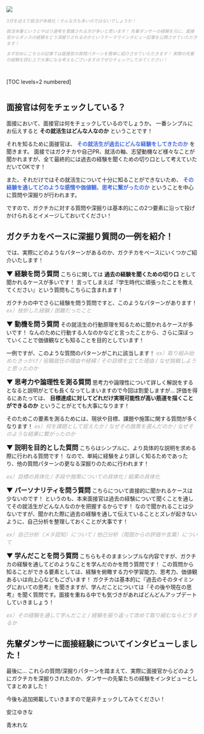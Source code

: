 ![](/img/news/261/1.jpg)

<div style="font-size: 80%; color: Darkgray;">

*3月を迎えて就活が本格化！そんな方も多いのではないでしょうか！*

*就活本番というとやはり選考を意識される方が多いと思います！*
*先輩ダンサーの経験を元に、面接官からダンスの経験をどう深掘りされるのかというテーマでインタビュー記事を公開させていただきます！*

*まず初めにこちらの記事では面接官の質問パターンを簡単に紹介させていただきます！*
*実際の先輩の経験を読む上で大事になる考えもございますのでぜひチェックしてみてください！*

</div>


<div style="margin: 3em 0;">

[TOC levels=2 numbered]

</div>


## 面接官は何をチェックしている？

面接において、面接官は何をチェックしているのでしょうか。
一番シンプルにお伝えすると **その就活生はどんな人なのか** ということです！

それを知るために面接官は、 **<span style="color: Royalblue; ">その就活生が過去にどんな経験をしてきたのか</span>** を聞きます。
面接ではガクチカや自己PR、就活の軸、志望動機など様々なことが聞かれますが、全て最終的には過去の経験を聞くための切り口として考えていただいてOKです！

また、それだけではその就活生について十分に知ることができないため、 **<span style="color: Royalblue; ">その経験を通してどのような感情や価値観、思考に繋がったのか</span>** ということを中心に質問や深掘りが行われます。

ですので、ガクチカに対する質問や深掘りは基本的にこの2つ要素に沿って投げかけられるとイメージしておいてください！



## ガクチカをベースに深掘り質問の一例を紹介！

では、実際にどのようなパターンがあるのか、ガクチカをベースにいくつかご紹介いたします！


**<span style="font-size: 120%;"> ▼ 経験を問う質問 </span>**
こちらに関しては **過去の経験を聞くための切り口** として聞かれるケースが多いです！
言ってしまえば『学生時代に頑張ったことを教えてください』という質問もこちらに含まれます！

ガクチカの中でさらに経験を問う質問ですと、このようなパターンがあります！
<span style="color: Darkgray; "> _ex）挫折した経験 / 困難だったこと_ </span>


**<span style="font-size: 120%;"> ▼ 動機を問う質問 </span>**
その就活生の行動原理を知るために聞かれるケースが多いです！
なんのために行動する人なのかなどと言ったことから、さらに深ぼっていくことで価値観なども知ることを目的としています！

一例ですが、このような質問のパターンがこれに該当します！
<span style="color: Darkgray; "> _ex）取り組み始めたきっかけ / 役職就任の理由や経緯 / その目標を立てた理由 / なぜ挑戦しようと思ったのか_ </span>


**<span style="font-size: 120%;"> ▼ 思考力や論理性を測る質問 </span>**
思考力や論理性について詳しく解説をするとなると説明がとても長くなってしまいますので今回は割愛しますが...
評価を得るにあたっては、 **目標達成に対してどれだけ実現可能性が高い筋道を描くことができるのか** ということがとても大事になります！

そのためこの要素を測るためには、現状や目標、課題や施策に関する質問が多くなります！
<span style="color: Darkgray; "> _ex）何を課題として捉えたか / なぜその施策を選んだのか / なぜそのような結果に繋がったのか_ </span>


**<span style="font-size: 120%;"> ▼ 説明を目的とした質問 </span>**
こちらはシンプルに、より具体的な説明を求める際に行われる質問です！
なので、単純に経験をより詳しく知るためであったり、他の質問パターンの更なる深掘りのために行われます！

<span style="color: Darkgray; "> _ex）目標の具体化 / 手段や施策についての具体化 / 結果の具体化_ </span>


**<span style="font-size: 120%;"> ▼ パーソナリティを問う質問 </span>**
こちらについて直接的に聞かれるケースは少ないのです！
というのも、本来面接官は過去の経験について聞くことを通してその就活生がどんな人なのかを把握するからです！
なので聞かれることは少ないですが、聞かれた際に過去の経験を通して伝えていることとズレが起きないように、自己分析を整理しておくことが大事です！

<span style="color: Darkgray; "> _ex）自己分析（メタ認知）について / 他己分析（周囲からの評価や言葉）について_ </span>


**<span style="font-size: 120%;"> ▼ 学んだことを問う質問 </span>**
こちらもそのままシンプルな内容ですが、ガクチカの経験を通してどのようなことを学んだのかを問う質問です！
この質問から知ることができる要素としては、経験を俯瞰する力や学習能力、思考力、価値観あるいは向上心などもございます！
ガクチカは基本的に『過去のそのタイミングにおいての思考』を聞きますが、学んだことについては『その後や現在の思考』を聞く質問です。面接を重ねる中でも気づきがあればどんどんアップデートしていきましょう！

<span style="color: Darkgray; "> _ex）その経験を通して学んだこと / 経験を振り返って改めて取り組むならどうするか_ </span>




## 先輩ダンサーに面接経験についてインタビューしました！

最後に...
これらの質問/深掘りパターンを踏まえて、実際に面接官からどのようにガクチカを深掘りされたのか、ダンサーの先輩たちの経験をインタビューとしてまとめました！

今後も追加掲載していきますので是非チェックしてみてください！


安江ゆきな

青木れな
